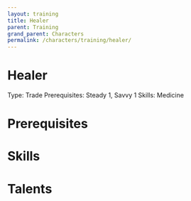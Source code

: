 ```yaml
---
layout: training
title: Healer
parent: Training
grand_parent: Characters
permalink: /characters/training/healer/
---
```


# Healer

Type: Trade
Prerequisites: Steady 1, Savvy 1
Skills: Medicine

# Prerequisites

# Skills

# Talents